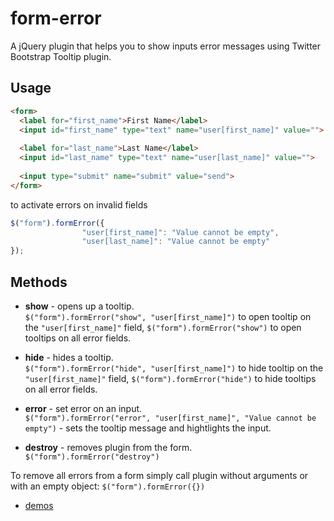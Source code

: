 form-error
==========

A jQuery plugin that helps you to show inputs error messages using Twitter Bootstrap Tooltip plugin.

## Usage ##

```html
<form>
  <label for="first_name">First Name</label> 
  <input id="first_name" type="text" name="user[first_name]" value="">
  
  <label for="last_name">Last Name</label> 
  <input id="last_name" type="text" name="user[last_name]" value="">
  
  <input type="submit" name="submit" value="send">
</form>
```

to activate errors on invalid fields

```js
$("form").formError({
				"user[first_name]": "Value cannot be empty",
				"user[last_name]": "Value cannot be empty"
});
```

## Methods ##

* __show__ - opens up a tooltip.  
  `$("form").formError("show", "user[first_name]")` to open tooltip on the `"user[first_name]"` field,
  `$("form").formError("show")` to open tooltips on all error fields.
  
* __hide__ - hides a tooltip.  
  `$("form").formError("hide", "user[first_name]")` to hide tooltip on the `"user[first_name]"` field,
  `$("form").formError("hide")` to hide tooltips on all error fields.
  
* __error__ - set error on an input.  
  `$("form").formError("error", "user[first_name]", "Value cannot be empty")` - sets the tooltip message and hightlights the input.
  
* __destroy__ - removes plugin from the form.  
  `$("form").formError("destroy")`

To remove all errors from a form simply call plugin without arguments or with an empty object: `$("form").formError({})`


* [demos](http://claustrofob.github.io/form-error/demo/)
